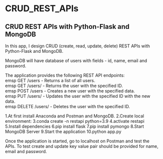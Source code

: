 # CRUD_REST_APIs
## CRUD REST APIs with Python-Flask and MongoDB  

In this app, I design CRUD (create, read, update, delete) REST APIs with Python-Flask and MongoDB.

MongoDB will have database of users with fields - id, name, email and password.

The application provides the following REST API endpoints:    
emsp GET /users - Returns a list of all users.  
emsp GET /users/<id> - Returns the user with the specified ID.  
emsp POST /users - Creates a new user with the specified data.  
emsp PUT /users/<id> - Updates the user with the specified ID with the new data.  
emsp DELETE /users/<id> - Deletes the user with the specified ID.  

1.At first install Anaconda and Postman and MongoDB.
2.Create local environment:
3.conda create -n restapi python=3.9 
4.activate restapi 
5.Install dependencies
6.pip install flask
7.pip install pymongo
8.Start MongoDB Server
9.Start the application
10.python app.py

Once the application is started, go to localhost on Postman and test the APIs.
To test create and update key value pair should be provided for name, email and password.

